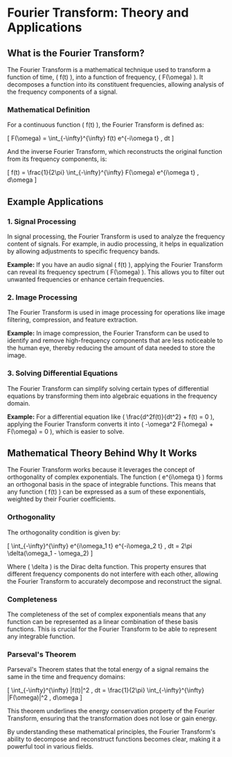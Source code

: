 # Fourier Transform: Theory and Applications

## What is the Fourier Transform?

The Fourier Transform is a mathematical technique used to transform a function of time, \( f(t) \), into a function of frequency, \( F(\omega) \). It decomposes a function into its constituent frequencies, allowing analysis of the frequency components of a signal.

### Mathematical Definition

For a continuous function \( f(t) \), the Fourier Transform is defined as:

\[ F(\omega) = \int_{-\infty}^{\infty} f(t) e^{-i\omega t} \, dt \]

And the inverse Fourier Transform, which reconstructs the original function from its frequency components, is:

\[ f(t) = \frac{1}{2\pi} \int_{-\infty}^{\infty} F(\omega) e^{i\omega t} \, d\omega \]

## Example Applications

### 1. Signal Processing

In signal processing, the Fourier Transform is used to analyze the frequency content of signals. For example, in audio processing, it helps in equalization by allowing adjustments to specific frequency bands.

**Example:**
If you have an audio signal \( f(t) \), applying the Fourier Transform can reveal its frequency spectrum \( F(\omega) \). This allows you to filter out unwanted frequencies or enhance certain frequencies.

### 2. Image Processing

The Fourier Transform is used in image processing for operations like image filtering, compression, and feature extraction.

**Example:**
In image compression, the Fourier Transform can be used to identify and remove high-frequency components that are less noticeable to the human eye, thereby reducing the amount of data needed to store the image.

### 3. Solving Differential Equations

The Fourier Transform can simplify solving certain types of differential equations by transforming them into algebraic equations in the frequency domain.

**Example:**
For a differential equation like \( \frac{d^2f(t)}{dt^2} + f(t) = 0 \), applying the Fourier Transform converts it into \( -\omega^2 F(\omega) + F(\omega) = 0 \), which is easier to solve.

## Mathematical Theory Behind Why It Works

The Fourier Transform works because it leverages the concept of orthogonality of complex exponentials. The function \( e^{i\omega t} \) forms an orthogonal basis in the space of integrable functions. This means that any function \( f(t) \) can be expressed as a sum of these exponentials, weighted by their Fourier coefficients.

### Orthogonality

The orthogonality condition is given by:

\[ \int_{-\infty}^{\infty} e^{i\omega_1 t} e^{-i\omega_2 t} \, dt = 2\pi \delta(\omega_1 - \omega_2) \]

Where \( \delta \) is the Dirac delta function. This property ensures that different frequency components do not interfere with each other, allowing the Fourier Transform to accurately decompose and reconstruct the signal.

### Completeness

The completeness of the set of complex exponentials means that any function can be represented as a linear combination of these basis functions. This is crucial for the Fourier Transform to be able to represent any integrable function.

### Parseval's Theorem

Parseval's Theorem states that the total energy of a signal remains the same in the time and frequency domains:

\[ \int_{-\infty}^{\infty} |f(t)|^2 \, dt = \frac{1}{2\pi} \int_{-\infty}^{\infty} |F(\omega)|^2 \, d\omega \]

This theorem underlines the energy conservation property of the Fourier Transform, ensuring that the transformation does not lose or gain energy.

By understanding these mathematical principles, the Fourier Transform's ability to decompose and reconstruct functions becomes clear, making it a powerful tool in various fields.

